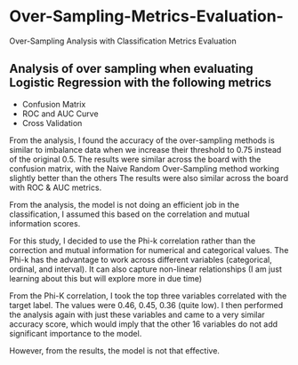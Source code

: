 # Over-Sampling-Metrics-Evaluation-
Over-Sampling Analysis with Classification Metrics Evaluation
## Analysis of over sampling when evaluating Logistic Regression with the following metrics 

* Confusion Matrix 
* ROC and AUC Curve 
* Cross Validation 

From the analysis, I found the accuracy of the over-sampling methods is similar to imbalance data when we increase their threshold to 0.75 instead of the original 0.5.
The results were similar across the board with the confusion matrix, with the Naive Random Over-Sampling method working slightly better than the others 
The results were also similar across the board with ROC & AUC metrics. 

From the analysis, the model is not doing an efficient job in the classification, I assumed this based on the correlation and mutual information scores. 

For this study, I decided to use the Phi-k correlation rather than the correction and mutual information for numerical and categorical values. The Phi-k has the advantage to work across different variables (categorical, ordinal, and interval). It can also capture non-linear relationships (I am just learning about this but will explore more in due time) 

From the Phi-K correlation, I took the top three variables correlated with the target label. The values were 0.46, 0.45, 0.36 (quite low).
I then performed the analysis again with just these variables and came to a very similar accuracy score, which would imply that the other 16 variables do not add significant importance to the model. 

However,  from the results, the model is not that effective.
